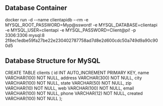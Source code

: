 


## Database Container

docker run -d --name clientapidb --rm -e MYSQL_ROOT_PASSWORD=Myp@ssword! -e MYSQL_DATABASE=clientapi -e MYSQL_USER=clientapi -e MYSQL_PASSWORD=Client@pi! -p 3306:3306  mysql:8
2f8ec1edbe59fa27be22e230402787758ad7d8e2d600cdc50a749d9a90c900d5


## Database Structure for MySQL

CREATE TABLE clients (
    id INT AUTO_INCREMENT PRIMARY KEY,
    name VARCHAR(100) NOT NULL,
    address VARCHAR(300) NOT NULL,
    city VARCHAR(100) NOT NULL,
    state VARCHAR(50) NOT NULL,
    zip VARCHAR(10) NOT NULL,
    web VARCHAR(100) NOT NULL,
    email VARCHAR(100) NOT NULL,
    phone VARCHAR(12) NOT NULL,
    created VARCHAR(100) NOT NULL
);